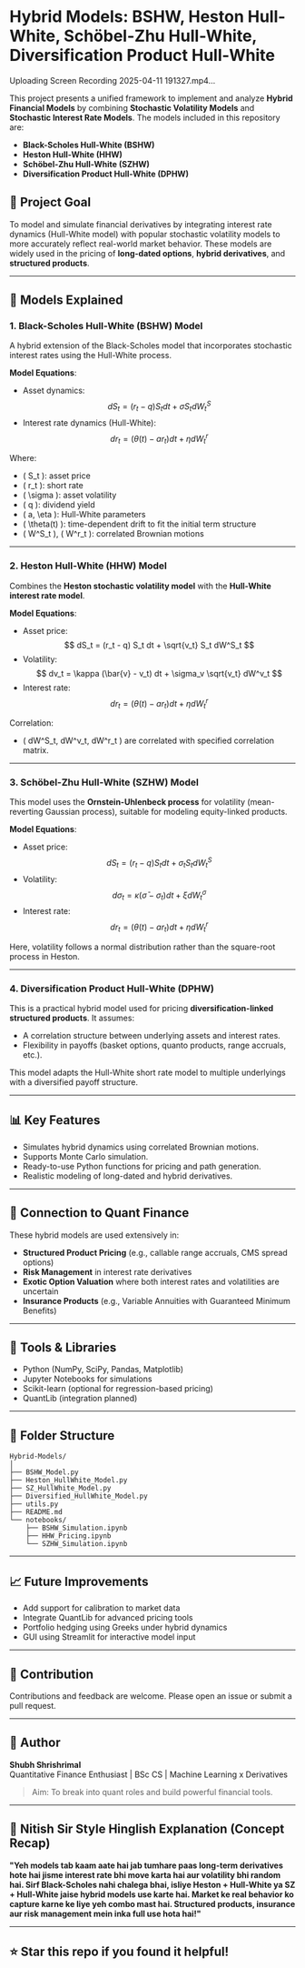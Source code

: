 
# Hybrid Models: BSHW, Heston Hull-White, Schöbel-Zhu Hull-White, Diversification Product Hull-White


Uploading Screen Recording 2025-04-11 191327.mp4…


This project presents a unified framework to implement and analyze **Hybrid Financial Models** by combining **Stochastic Volatility Models** and **Stochastic Interest Rate Models**. The models included in this repository are:

- **Black-Scholes Hull-White (BSHW)**
- **Heston Hull-White (HHW)**
- **Schöbel-Zhu Hull-White (SZHW)**
- **Diversification Product Hull-White (DPHW)**

## 📌 Project Goal

To model and simulate financial derivatives by integrating interest rate dynamics (Hull-White model) with popular stochastic volatility models to more accurately reflect real-world market behavior. These models are widely used in the pricing of **long-dated options**, **hybrid derivatives**, and **structured products**.

---

## 🔧 Models Explained

### 1. Black-Scholes Hull-White (BSHW) Model

A hybrid extension of the Black-Scholes model that incorporates stochastic interest rates using the Hull-White process.

**Model Equations**:
- Asset dynamics:  
  $$ dS_t = (r_t - q) S_t dt + \sigma S_t dW^S_t $$
- Interest rate dynamics (Hull-White):  
  $$ dr_t = (\theta(t) - a r_t) dt + \eta dW^r_t $$

Where:
- \( S_t \): asset price  
- \( r_t \): short rate  
- \( \sigma \): asset volatility  
- \( q \): dividend yield  
- \( a, \eta \): Hull-White parameters  
- \( \theta(t) \): time-dependent drift to fit the initial term structure  
- \( W^S_t \), \( W^r_t \): correlated Brownian motions

---

### 2. Heston Hull-White (HHW) Model

Combines the **Heston stochastic volatility model** with the **Hull-White interest rate model**.

**Model Equations**:
- Asset price:  
  $$ dS_t = (r_t - q) S_t dt + \sqrt{v_t} S_t dW^S_t $$
- Volatility:  
  $$ dv_t = \kappa (\bar{v} - v_t) dt + \sigma_v \sqrt{v_t} dW^v_t $$
- Interest rate:  
  $$ dr_t = (\theta(t) - a r_t) dt + \eta dW^r_t $$

Correlation:
- \( dW^S_t, dW^v_t, dW^r_t \) are correlated with specified correlation matrix.

---

### 3. Schöbel-Zhu Hull-White (SZHW) Model

This model uses the **Ornstein-Uhlenbeck process** for volatility (mean-reverting Gaussian process), suitable for modeling equity-linked products.

**Model Equations**:
- Asset price:  
  $$ dS_t = (r_t - q) S_t dt + \sigma_t S_t dW^S_t $$
- Volatility:  
  $$ d\sigma_t = \kappa (\bar{\sigma} - \sigma_t) dt + \xi dW^\sigma_t $$
- Interest rate:  
  $$ dr_t = (\theta(t) - a r_t) dt + \eta dW^r_t $$

Here, volatility follows a normal distribution rather than the square-root process in Heston.

---

### 4. Diversification Product Hull-White (DPHW)

This is a practical hybrid model used for pricing **diversification-linked structured products**. It assumes:

- A correlation structure between underlying assets and interest rates.
- Flexibility in payoffs (basket options, quanto products, range accruals, etc.).

This model adapts the Hull-White short rate model to multiple underlyings with a diversified payoff structure.

---

## 📊 Key Features

- Simulates hybrid dynamics using correlated Brownian motions.
- Supports Monte Carlo simulation.
- Ready-to-use Python functions for pricing and path generation.
- Realistic modeling of long-dated and hybrid derivatives.

---

## 🧠 Connection to Quant Finance

These hybrid models are used extensively in:

- **Structured Product Pricing** (e.g., callable range accruals, CMS spread options)
- **Risk Management** in interest rate derivatives
- **Exotic Option Valuation** where both interest rates and volatilities are uncertain
- **Insurance Products** (e.g., Variable Annuities with Guaranteed Minimum Benefits)

---

## 🧪 Tools & Libraries

- Python (NumPy, SciPy, Pandas, Matplotlib)
- Jupyter Notebooks for simulations
- Scikit-learn (optional for regression-based pricing)
- QuantLib (integration planned)

---

## 📂 Folder Structure

```
Hybrid-Models/
│
├── BSHW_Model.py
├── Heston_HullWhite_Model.py
├── SZ_HullWhite_Model.py
├── Diversified_HullWhite_Model.py
├── utils.py
├── README.md
└── notebooks/
    ├── BSHW_Simulation.ipynb
    ├── HHW_Pricing.ipynb
    └── SZHW_Simulation.ipynb
```

---

## 📈 Future Improvements

- Add support for calibration to market data
- Integrate QuantLib for advanced pricing tools
- Portfolio hedging using Greeks under hybrid dynamics
- GUI using Streamlit for interactive model input

---

## 🤝 Contribution

Contributions and feedback are welcome. Please open an issue or submit a pull request.

---

## 👤 Author

**Shubh Shrishrimal**  
Quantitative Finance Enthusiast | BSc CS | Machine Learning x Derivatives  
> Aim: To break into quant roles and build powerful financial tools.

---

## 🧠 Nitish Sir Style Hinglish Explanation (Concept Recap)

**"Yeh models tab kaam aate hai jab tumhare paas long-term derivatives hote hai jisme interest rate bhi move karta hai aur volatility bhi random hai. Sirf Black-Scholes nahi chalega bhai, isliye Heston + Hull-White ya SZ + Hull-White jaise hybrid models use karte hai. Market ke real behavior ko capture karne ke liye yeh combo mast hai. Structured products, insurance aur risk management mein inka full use hota hai!"**

---

## ⭐ Star this repo if you found it helpful!
```

